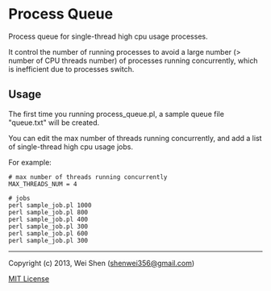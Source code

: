 Process Queue
===============

Process queue for single-thread high cpu usage processes.

It control the number of running processes to avoid a large number (> number of CPU threads number) of processes running concurrently, which is inefficient due to processes switch.

Usage
-----
The first time you running process_queue.pl, a sample queue file "queue.txt" will be created.

You can edit the max number of threads running concurrently, and add a list of single-thread high cpu usage jobs. 

For example:

    # max number of threads running concurrently
    MAX_THREADS_NUM = 4
    
    # jobs
    perl sample_job.pl 1000
    perl sample_job.pl 800
    perl sample_job.pl 400
    perl sample_job.pl 300
    perl sample_job.pl 600
    perl sample_job.pl 300

-----  
Copyright (c) 2013, Wei Shen (shenwei356@gmail.com)

[MIT License](https://github.com/shenwei356/process_queue/blob/master/LICENSE)